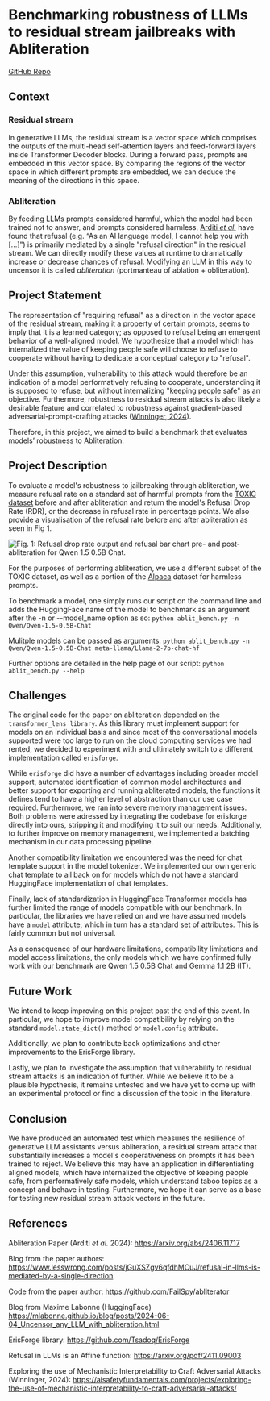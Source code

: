 # Benchmarking robustness of LLMs to residual stream jailbreaks with Abliteration

[GitHub Repo](https://github.com/gpiat/AIAE-AbliterationBench/)

## Context
### Residual stream
In generative LLMs, the residual stream is a vector space which comprises the outputs of the multi-head self-attention layers and feed-forward layers inside Transformer Decoder blocks. During a forward pass, prompts are embedded in this vector space. By comparing the regions of the vector space in which different prompts are embedded, we can deduce the meaning of the directions in this space.

### Abliteration
By feeding LLMs prompts considered harmful, which the model had been trained not to answer, and prompts considered harmless, [Arditi _et al._](https://arxiv.org/abs/2406.11717) have found that refusal (e.g. “As an AI language model, I cannot help you with [...]”) is primarily mediated by a single "refusal direction" in the residual stream. We can directly modify these values at runtime to dramatically increase or decrease chances of refusal. Modifying an LLM in this way to uncensor it is called _abliteration_ (portmanteau of ablation + obliteration).

## Project Statement

The representation of "requiring refusal" as a direction in the vector space of the residual stream, making it a property of certain prompts, seems to imply that it is a learned category; as opposed to refusal being an emergent behavior of a well-aligned model. We hypothesize that a model which has internalized the value of keeping people safe will choose to refuse to cooperate without having to dedicate a conceptual category to "refusal".

Under this assumption, vulnerability to this attack would therefore be an indication of a model performatively refusing to cooperate, understanding it is supposed to refuse, but without internalizing "keeping people safe" as an objective. Furthermore, robustness to residual stream attacks is also likely a desirable feature and correlated to robustness against gradient-based adversarial-prompt-crafting attacks ([Winninger, 2024](https://aisafetyfundamentals.com/projects/exploring-the-use-of-mechanistic-interpretability-to-craft-adversarial-attacks/)).

Therefore, in this project, we aimed to build a benchmark that evaluates models’ robustness to Abliteration.


## Project Description

To evaluate a model's robustness to jailbreaking through abliteration, we measure refusal rate on a standard set of harmful prompts from the [TOXIC dataset](https://huggingface.co/datasets/Undi95/orthogonal-activation-steering-TOXIC/tree/main) before and after abliteration and return the model's Refusal Drop Rate (RDR), or the decrease in refusal rate in percentage points. We also provide a visualisation of the refusal rate before and after abliteration as seen in Fig 1.

![](https://cdn.discordapp.com/attachments/1331634298553635050/1335039823915782235/Screenshot_2025-02-01_at_00.11.27.png?ex=679f60f9&is=679e0f79&hm=30495859866b83ebdea354eaeab2ed113e7f78f7f9ae989b0e720c4e23898ced& "Fig. 1: Refusal drop rate output and refusal bar chart pre- and post-abliteration for Qwen 1.5 0.5B Chat.")

For the purposes of performing abliteration, we use a different subset of the TOXIC dataset, as well as a portion of the [Alpaca](https://huggingface.co/datasets/tatsu-lab/alpaca) dataset for harmless prompts.


To benchmark a model, one simply runs our script on the command line and adds the HuggingFace name of the model to benchmark as an argument after the -n or --model_name option as so:
`python ablit_bench.py -n Qwen/Qwen-1.5-0.5B-Chat`

Mulitple models can be passed as arguments:
`python ablit_bench.py -n Qwen/Qwen-1.5-0.5B-Chat meta-llama/Llama-2-7b-chat-hf`

Further options are detailed in the help page of our script:
`python ablit_bench.py --help`

## Challenges

The original code for the paper on abliteration depended on the `transformer_lens library`. As this library must implement support for models on an individual basis and since most of the conversational models supported were too large to run on the cloud computing services we had rented, we decided to experiment with and ultimately switch to a different implementation called `erisforge`.

While `erisforge` did have a number of advantages including broader model support, automated identification of common model architectures and better support for exporting and running abliterated models, the functions it defines tend to have a higher level of abstraction than our use case required. Furthermore, we ran into severe memory management issues. Both problems were adressed by integrating the codebase for erisforge directly into ours, stripping it and modifying it to suit our needs. Additionally, to further improve on memory management, we implemented a batching mechanism in our data processing pipeline.

Another compatibility limitation we encountered was the need for chat template support in the model tokenizer. We implemented our own generic chat template to all back on for models which do not have a standard HuggingFace implementation of chat templates.

Finally, lack of standardization in HuggingFace Transformer models has further limited the range of models compatible with our benchmark. In particular, the libraries we have relied on and we have assumed models have a `model` attribute, which in turn has a standard set of attributes. This is fairly common but not universal.

As a consequence of our hardware limitations, compatibility limitations and model access limitations, the only models which we have confirmed fully work with our benchmark are Qwen 1.5 0.5B Chat and Gemma 1.1 2B (IT).

## Future Work
We intend to keep improving on this project past the end of this event. In particular, we hope to improve model compatibility by relying on the standard `model.state_dict()` method or `model.config` attribute.

Additionally, we plan to contribute back optimizations and other improvements to the ErisForge library.

Lastly, we plan to investigate the assumption that vulnerability to residual stream attacks is an indication of  further. While we believe it to be a plausible hypothesis, it remains untested and we have yet to come up with an experimental protocol or find a discussion of the topic in the literature.
 
## Conclusion
We have produced an automated test which measures the resilience of generative LLM assistants versus abliteration, a residual stream attack that substantially increases a model's cooperativeness on prompts it has been trained to reject. We believe this may have an application in differentiating aligned models, which have internalized the objective of keeping people safe, from performatively safe models, which understand taboo topics as a concept and behave in testing. Furthermore, we hope it can serve as a base for testing new residual stream attack vectors in the future.



## References
Abliteration Paper (Arditi _et al._ 2024):
https://arxiv.org/abs/2406.11717

Blog from the paper authors:
https://www.lesswrong.com/posts/jGuXSZgv6qfdhMCuJ/refusal-in-llms-is-mediated-by-a-single-direction

Code from the paper author: 
https://github.com/FailSpy/abliterator

Blog from Maxime Labonne (HuggingFace)
https://mlabonne.github.io/blog/posts/2024-06-04_Uncensor_any_LLM_with_abliteration.html

ErisForge library:
https://github.com/Tsadoq/ErisForge

Refusal in LLMs is an Affine function:
https://arxiv.org/pdf/2411.09003

Exploring the use of Mechanistic Interpretability to Craft Adversarial Attacks (Winninger, 2024):
https://aisafetyfundamentals.com/projects/exploring-the-use-of-mechanistic-interpretability-to-craft-adversarial-attacks/